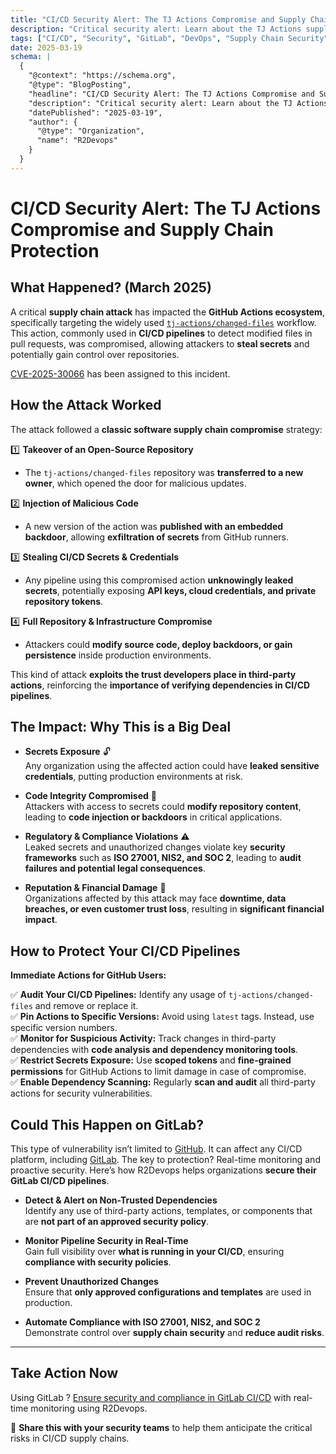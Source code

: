 ```yaml
---
title: "CI/CD Security Alert: The TJ Actions Compromise and Supply Chain Protection"
description: "Critical security alert: Learn about the TJ Actions supply chain attack and how to protect your CI/CD pipelines from similar threats."
tags: ["CI/CD", "Security", "GitLab", "DevOps", "Supply Chain Security", "TJ Actions", "GitHub Actions", "CI/CD Security"]
date: 2025-03-19
schema: |
  {
    "@context": "https://schema.org",
    "@type": "BlogPosting",
    "headline": "CI/CD Security Alert: The TJ Actions Compromise and Supply Chain Protection",
    "description": "Critical security alert: Learn about the TJ Actions supply chain attack and how to protect your CI/CD pipelines from similar threats.",
    "datePublished": "2025-03-19",
    "author": {
      "@type": "Organization",
      "name": "R2Devops"
    }
  }
---
```


# CI/CD Security Alert: The TJ Actions Compromise and Supply Chain Protection

## What Happened? (March 2025)

A critical **supply chain attack** has impacted the **GitHub Actions ecosystem**, specifically targeting the widely used [`tj-actions/changed-files`](https://github.com/tj-actions/changed-files) workflow. This action, commonly used in **CI/CD pipelines** to detect modified files in pull requests, was compromised, allowing attackers to **steal secrets** and potentially gain control over repositories.

[CVE-2025-30066](https://www.cve.org/CVERecord?id=CVE-2025-30066) has been assigned to this incident.

## How the Attack Worked

The attack followed a **classic software supply chain compromise** strategy:

1️⃣ **Takeover of an Open-Source Repository**  
   - The `tj-actions/changed-files` repository was **transferred to a new owner**, which opened the door for malicious updates.

2️⃣ **Injection of Malicious Code**  
   - A new version of the action was **published with an embedded backdoor**, allowing **exfiltration of secrets** from GitHub runners.

3️⃣ **Stealing CI/CD Secrets & Credentials**  
   - Any pipeline using this compromised action **unknowingly leaked secrets**, potentially exposing **API keys, cloud credentials, and private repository tokens**.

4️⃣ **Full Repository & Infrastructure Compromise**  
   - Attackers could **modify source code, deploy backdoors, or gain persistence** inside production environments.

This kind of attack **exploits the trust developers place in third-party actions**, reinforcing the **importance of verifying dependencies in CI/CD pipelines**.

## The Impact: Why This is a Big Deal

- **Secrets Exposure** 🔓  
  Any organization using the affected action could have **leaked sensitive credentials**, putting production environments at risk.  

- **Code Integrity Compromised** 🛑  
  Attackers with access to secrets could **modify repository content**, leading to **code injection or backdoors** in critical applications.  

- **Regulatory & Compliance Violations** ⚠️  
  Leaked secrets and unauthorized changes violate key **security frameworks** such as **ISO 27001, NIS2, and SOC 2**, leading to **audit failures and potential legal consequences**.  

- **Reputation & Financial Damage** 💸  
  Organizations affected by this attack may face **downtime, data breaches, or even customer trust loss**, resulting in **significant financial impact**.

## How to Protect Your CI/CD Pipelines

**Immediate Actions for GitHub Users:**

✅ **Audit Your CI/CD Pipelines:** Identify any usage of `tj-actions/changed-files` and remove or replace it.  
✅ **Pin Actions to Specific Versions:** Avoid using `latest` tags. Instead, use specific version numbers.  
✅ **Monitor for Suspicious Activity:** Track changes in third-party dependencies with **code analysis and dependency monitoring tools**.  
✅ **Restrict Secrets Exposure:** Use **scoped tokens** and **fine-grained permissions** for GitHub Actions to limit damage in case of compromise.  
✅ **Enable Dependency Scanning:** Regularly **scan and audit** all third-party actions for security vulnerabilities.


## Could This Happen on GitLab? 
This type of vulnerability isn’t limited to [GitHub](https://github.com). It can affect any CI/CD platform, including [GitLab](https://gitlab.com). The key to protection? Real-time monitoring and proactive security. Here’s how R2Devops helps organizations **secure their GitLab CI/CD pipelines**.


- **Detect & Alert on Non-Trusted Dependencies**  
  Identify any use of third-party actions, templates, or components that are **not part of an approved security policy**.

- **Monitor Pipeline Security in Real-Time**  
  Gain full visibility over **what is running in your CI/CD**, ensuring **compliance with security policies**.

- **Prevent Unauthorized Changes**   
  Ensure that **only approved configurations and templates** are used in production.

- **Automate Compliance with ISO 27001, NIS2, and SOC 2**   
  Demonstrate control over **supply chain security** and **reduce audit risks**.

---

## Take Action Now

Using GitLab ?
[Ensure security and compliance in GitLab CI/CD](https://r2devops.io/)  with real-time monitoring using R2Devops.
 

🔄 **Share this with your security teams** to help them anticipate the critical risks in CI/CD supply chains.

